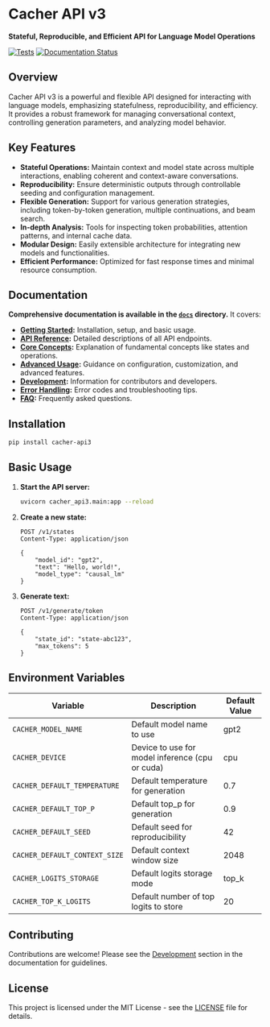 # Cacher API v3

**Stateful, Reproducible, and Efficient API for Language Model Operations**

[![Tests](https://github.com/username/cacher_api3/actions/workflows/tests.yml/badge.svg)](https://github.com/username/cacher_api3/actions/workflows/tests.yml)
[![Documentation Status](https://readthedocs.org/projects/cacher-api3/badge/?version=latest)](https://cacher-api3.readthedocs.io/en/latest/?badge=latest)

## Overview

Cacher API v3 is a powerful and flexible API designed for interacting with language models, emphasizing statefulness, reproducibility, and efficiency. It provides a robust framework for managing conversational context, controlling generation parameters, and analyzing model behavior.

## Key Features

- **Stateful Operations:** Maintain context and model state across multiple interactions, enabling coherent and context-aware conversations.
- **Reproducibility:** Ensure deterministic outputs through controllable seeding and configuration management.
- **Flexible Generation:** Support for various generation strategies, including token-by-token generation, multiple continuations, and beam search.
- **In-depth Analysis:** Tools for inspecting token probabilities, attention patterns, and internal cache data.
- **Modular Design:** Easily extensible architecture for integrating new models and functionalities.
- **Efficient Performance:** Optimized for fast response times and minimal resource consumption.

## Documentation

**Comprehensive documentation is available in the [`docs`](cacher_api3/docs) directory.** It covers:

- **[Getting Started](cacher_api3/docs/getting_started.md):** Installation, setup, and basic usage.
- **[API Reference](cacher_api3/docs/api_reference/index.md):** Detailed descriptions of all API endpoints.
- **[Core Concepts](cacher_api3/docs/core_concepts/index.md):** Explanation of fundamental concepts like states and operations.
- **[Advanced Usage](cacher_api3/docs/advanced_usage.md):** Guidance on configuration, customization, and advanced features.
- **[Development](cacher_api3/docs/development.md):** Information for contributors and developers.
- **[Error Handling](cacher_api3/docs/error_handling.md):** Error codes and troubleshooting tips.
- **[FAQ](cacher_api3/docs/faq.md):** Frequently asked questions.

## Installation

```bash
pip install cacher-api3
```

## Basic Usage

1. **Start the API server:**

   ```bash
   uvicorn cacher_api3.main:app --reload
   ```

2. **Create a new state:**

   ```http
   POST /v1/states
   Content-Type: application/json

   {
       "model_id": "gpt2",
       "text": "Hello, world!",
       "model_type": "causal_lm"
   }
   ```

3. **Generate text:**

   ```http
   POST /v1/generate/token
   Content-Type: application/json

   {
       "state_id": "state-abc123",
       "max_tokens": 5
   }
   ```

## Environment Variables

| Variable                     | Description                                      | Default Value |
| ---------------------------- | ------------------------------------------------ | ------------- |
| `CACHER_MODEL_NAME`          | Default model name to use                        | gpt2          |
| `CACHER_DEVICE`              | Device to use for model inference (cpu or cuda) | cpu           |
| `CACHER_DEFAULT_TEMPERATURE` | Default temperature for generation               | 0.7           |
| `CACHER_DEFAULT_TOP_P`       | Default top_p for generation                     | 0.9           |
| `CACHER_DEFAULT_SEED`        | Default seed for reproducibility                 | 42            |
| `CACHER_DEFAULT_CONTEXT_SIZE`| Default context window size                      | 2048          |
| `CACHER_LOGITS_STORAGE`      | Default logits storage mode                      | top_k         |
| `CACHER_TOP_K_LOGITS`        | Default number of top logits to store            | 20            |

## Contributing

Contributions are welcome! Please see the [Development](cacher_api3/docs/development.md) section in the documentation for guidelines.

## License

This project is licensed under the MIT License - see the [LICENSE](LICENSE) file for details.